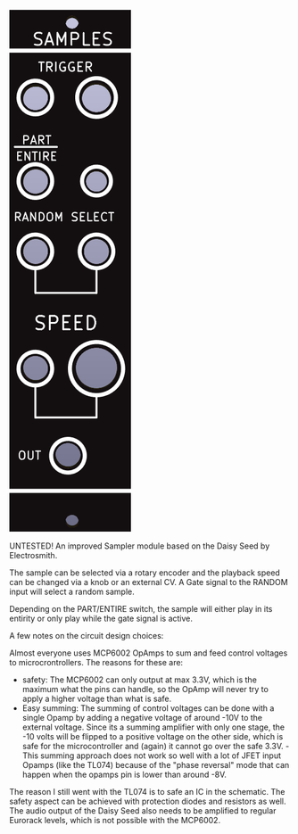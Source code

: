 ![](https://raw.githubusercontent.com/Fihdi/Eurorack/refs/heads/main/SimpleSampler/SamplesFront.png)

UNTESTED! An improved Sampler module based on the Daisy Seed by Electrosmith.

The sample can be selected via a rotary encoder and the playback speed can be changed via a knob or an external CV. A Gate signal to the RANDOM input will select a random sample.

Depending on the PART/ENTIRE switch, the sample will either play in its entirity or only play while the gate signal is active.

A few notes on the circuit design choices:

Almost everyone uses MCP6002 OpAmps to sum and feed control voltages to microcrontrollers. The reasons for these are:

- safety: The MCP6002 can only output at max 3.3V, which is the maximum what the pins can handle, so the OpAmp will never try to apply a higher voltage than what is safe.
- Easy summing: The summing of control voltages can be done with a single Opamp by adding a negative voltage of around -10V to the external voltage. Since its a summing amplifier with only one stage, the -10 volts will be flipped to a positive voltage on the other side, which is safe for the microcontroller and (again) it cannot go over the safe 3.3V.
-This summing approach does not work so well with a lot of JFET input Opamps (like the TL074) because of the "phase reversal" mode that can happen when the opamps pin is lower than around -8V.

The reason I still went with the TL074 is to safe an IC in the schematic. The safety aspect can be achieved with protection diodes and resistors as well. The audio output of the Daisy Seed also needs to be amplified to regular Eurorack levels, which is not possible with the MCP6002. 
